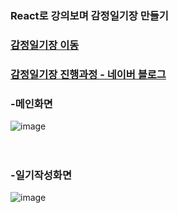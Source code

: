 ### React로 강의보며 감정일기장 만들기
### [감정일기장 이동](https://myh-diary.web.app/new)

### [감정일기장 진행과정 - 네이버 블로그](https://blog.naver.com/PostView.naver?blogId=fldh3369&logNo=222625038302&categoryNo=7&parentCategoryNo=0&viewDate=&currentPage=5&postListTopCurrentPage=1&from=postView&userTopListOpen=true&userTopListCount=5&userTopListManageOpen=false&userTopListCurrentPage=5)


### -메인화면
![image](https://user-images.githubusercontent.com/90823418/175884223-d9981fb5-3e3c-4016-b6b1-bc3ee7681615.png)
<br/> 
<br/> 
<br/> 
### -일기작성화면
![image](https://user-images.githubusercontent.com/90823418/175884282-2fe52bd1-ed7b-49ba-9595-afb73446ce9e.png)
